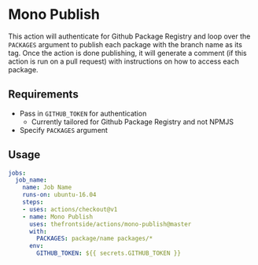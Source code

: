 # Mono Publish
This action will authenticate for Github Package Registry and loop over the `PACKAGES` argument to publish each package with the branch name as its tag. Once the action is done publishing, it will generate a comment (if this action is run on a pull request) with instructions on how to access each package.

## Requirements
- Pass in `GITHUB_TOKEN` for authentication
  - Currently tailored for Github Package Registry and not NPMJS
- Specify `PACKAGES` argument

## Usage
```yaml
jobs:
  job_name:
    name: Job Name
    runs-on: ubuntu-16.04
    steps:
    - uses: actions/checkout@v1
    - name: Mono Publish
      uses: thefrontside/actions/mono-publish@master
      with:
        PACKAGES: package/name packages/*
      env:
        GITHUB_TOKEN: ${{ secrets.GITHUB_TOKEN }}
```
